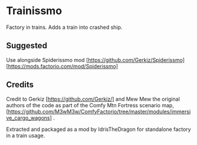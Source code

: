 
# Trainissmo

Factory in trains.
Adds a train into crashed ship. 

## Suggested

Use alongside Spiderissmo mod [https://github.com/Gerkiz/Spiderissmo] [https://mods.factorio.com/mod/Spiderissmo]

## Credits

Credit to Gerkiz [https://github.com/Gerkiz/] and Mew Mew the original authors of the code as part of the Comfy Mtn Fortress scenario map, [https://github.com/M3wM3w/ComfyFactorio/tree/master/modules/immersive_cargo_wagons] .

Extracted and packaged as a mod by IdrisTheDragon for standalone factory in a train usage.
